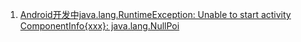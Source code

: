 
1. [Android开发中java.lang.RuntimeException: Unable to start activity ComponentInfo{xxx}: java.lang.NullPoi](http://blog.csdn.net/chaoyu168/article/details/50836538)

[]()

[]()

[]()

[]()

[]()

[]()

[]()

[]()

[]()
